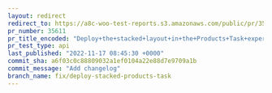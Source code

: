 ```yaml
---
layout: redirect
redirect_to: https://a8c-woo-test-reports.s3.amazonaws.com/public/pr/35611/api/index.html
pr_number: 35611
pr_title_encoded: "Deploy+the+stacked+layout+in+the+Products+Task+experiment"
pr_test_type: api
last_published: "2022-11-17 08:45:30 +0000"
commit_sha: a6f03c0c88809032a1ef0104a22e88d7e9709a1b
commit_message: "Add changelog"
branch_name: fix/deploy-stacked-products-task
---
```

